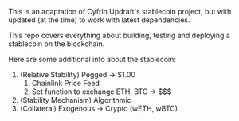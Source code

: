 This is an adaptation of Cyfrin Updraft's stablecoin project, but with updated (at the time) to work with latest dependencies. 

This repo covers everything about building, testing and deploying a stablecoin on the blockchain.

Here are some additional info about the stablecoin:

1. (Relative Stability) Pegged -> $1.00
    1. Chainlink Price Feed
    2. Set function to exchange ETH, BTC -> $$$
2. (Stability Mechanism) Algorithmic
3. (Collateral) Exogenous -> Crypto (wETH, wBTC)

